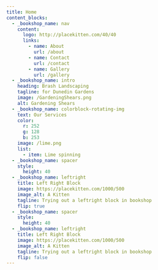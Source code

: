 ```yaml
---
title: Home
content_blocks:
  - _bookshop_name: nav
    content:
      logo: http://placekitten.com/40/40
      links:
        - name: About
          url: /about
        - name: Contact
          url: /contact
        - name: Gallery
          url: /gallery
  - _bookshop_name: intro
    heading: Brash Landscaping
    tagline: for Dunedin Gardens
    image: /GardeningShears.png
    alt: Gardening Shears
  - _bookshop_name: colorblock-rotating-img
    text: Our Services
    color:
      r: 252
      g: 128
      b: 253
    image: /lime.png
    list:
      - item: Lime spinning
  - _bookshop_name: spacer
    style:
      height: 40
  - _bookshop_name: leftright
    title: Left Right Block
    image: https://placekitten.com/1000/500
    image_alt: A Kitten
    tagline: Trying out a leftright block in bookshop
    flip: true
  - _bookshop_name: spacer
    style:
      height: 40
  - _bookshop_name: leftright
    title: Left Right Block
    image: https://placekitten.com/1000/500
    image_alt: A Kitten
    tagline: Trying out a leftright block in bookshop
    flip: false
---
```

